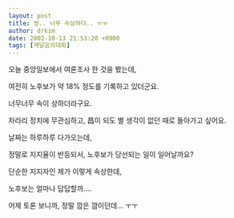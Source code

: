 ```yaml
---
layout: post
title: 씽.. 너무 속상하다.. ㅠㅠ
author: drkim
date: 2002-10-13 21:53:20 +0900
tags: [깨달음의대화]
---
```

오늘 중앙일보에서 여론조사 한 것을 봤는데,
  
여전히 노후보가 약 18% 정도를 기록하고 있더군요.
  
너무너무 속이 상하더라구요.
  
차라리 정치에 무관심하고, 昌이 되도 별 생각이 없던 때로 돌아가고 싶어요.
  

  
날짜는 하루하루 다가오는데,
  
정말로 지지율이 반등되서, 노후보가 당선되는 일이 일어날까요?
  

  
단순한 지지자인 제가 이렇게 속상한데,
  
노후보는 얼마나 답답할까....
  
어제 토론 보니까, 정말 깜은 깜이던데... ㅜㅜ